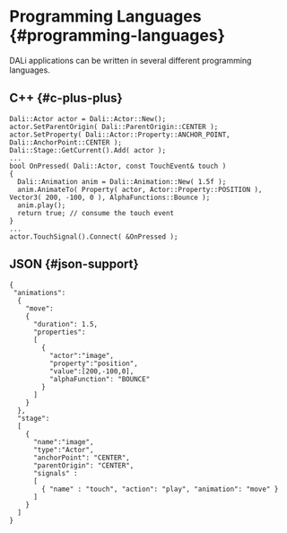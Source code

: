 <!--
/**-->

# Programming Languages {#programming-languages}

DALi applications can be written in several different programming languages.

## C++ {#c-plus-plus}

~~~{.cpp}
Dali::Actor actor = Dali::Actor::New();
actor.SetParentOrigin( Dali::ParentOrigin::CENTER );
actor.SetProperty( Dali::Actor::Property::ANCHOR_POINT, Dali::AnchorPoint::CENTER );
Dali::Stage::GetCurrent().Add( actor );
...
bool OnPressed( Dali::Actor, const TouchEvent& touch )
{
  Dali::Animation anim = Dali::Animation::New( 1.5f );
  anim.AnimateTo( Property( actor, Actor::Property::POSITION ), Vector3( 200, -100, 0 ), AlphaFunctions::Bounce );
  anim.play();
  return true; // consume the touch event
}
...
actor.TouchSignal().Connect( &OnPressed );
~~~

## JSON {#json-support}

~~~{.json}
{
 "animations":
  {
    "move":
    {
      "duration": 1.5,
      "properties":
      [
        {
          "actor":"image",
          "property":"position",
          "value":[200,-100,0],
          "alphaFunction": "BOUNCE"
        }
      ]
    }
  },
  "stage":
  [
    {
      "name":"image",
      "type":"Actor",
      "anchorPoint": "CENTER",
      "parentOrigin": "CENTER",
      "signals" :
      [
        { "name" : "touch", "action": "play", "animation": "move" }
      ]
    }
  ]
}
~~~

